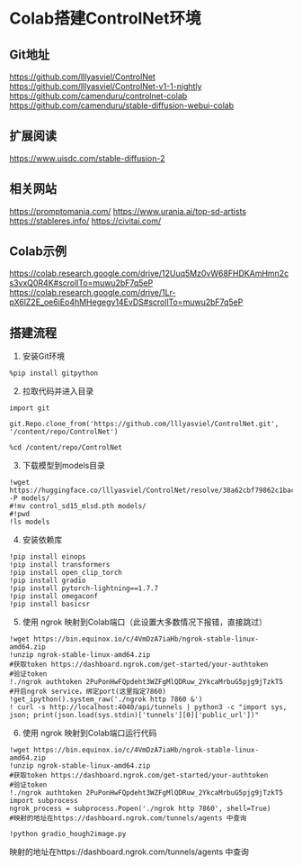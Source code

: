 # Colab搭建ControlNet环境
## Git地址
https://github.com/lllyasviel/ControlNet
https://github.com/lllyasviel/ControlNet-v1-1-nightly
https://github.com/camenduru/controlnet-colab
https://github.com/camenduru/stable-diffusion-webui-colab
## 扩展阅读
https://www.uisdc.com/stable-diffusion-2
## 相关网站
https://promptomania.com/
https://www.urania.ai/top-sd-artists
https://stableres.info/
https://civitai.com/
## Colab示例
https://colab.research.google.com/drive/12Uuq5Mz0vW68FHDKAmHmn2cs3vxQ0R4K#scrollTo=muwu2bF7q5eP
https://colab.research.google.com/drive/1Lr-pX6lZ2E_oe6iEo4hMHegegy14EvDS#scrollTo=muwu2bF7q5eP
## 搭建流程
1. 安装Git环境
```
%pip install gitpython
```
2. 拉取代码并进入目录
```
import git

git.Repo.clone_from('https://github.com/lllyasviel/ControlNet.git', '/content/repo/ControlNet')

%cd /content/repo/ControlNet
```
3. 下载模型到models目录
```
!wget https://huggingface.co/lllyasviel/ControlNet/resolve/38a62cbf79862c1bac73405ec8dc46133aee3e36/models/control_sd15_mlsd.pth -P models/
#!mv control_sd15_mlsd.pth models/
#!pwd
!ls models
```
4. 安装依赖库
```
!pip install einops
!pip install transformers
!pip install open_clip_torch
!pip install gradio
!pip install pytorch-lightning==1.7.7
!pip install omegaconf
!pip install basicsr
```
5. 使用 ngrok 映射到Colab端口（此设置大多数情况下报错，直接跳过）
```
!wget https://bin.equinox.io/c/4VmDzA7iaHb/ngrok-stable-linux-amd64.zip
!unzip ngrok-stable-linux-amd64.zip
#获取token https://dashboard.ngrok.com/get-started/your-authtoken
#验证token
!./ngrok authtoken 2PuPonHwFQpdeht3WZFgMlQDRuw_2YkcaMrbuG5pjg9jTzkT5
#开启ngrok service，绑定port(这里指定7860)
!get_ipython().system_raw('./ngrok http 7860 &')
! curl -s http://localhost:4040/api/tunnels | python3 -c "import sys, json; print(json.load(sys.stdin)['tunnels'][0]['public_url'])"
```
6. 使用 ngrok 映射到Colab端口运行代码
```
!wget https://bin.equinox.io/c/4VmDzA7iaHb/ngrok-stable-linux-amd64.zip
!unzip ngrok-stable-linux-amd64.zip
#获取token https://dashboard.ngrok.com/get-started/your-authtoken
#验证token
!./ngrok authtoken 2PuPonHwFQpdeht3WZFgMlQDRuw_2YkcaMrbuG5pjg9jTzkT5
import subprocess
ngrok_process = subprocess.Popen('./ngrok http 7860', shell=True)  
#映射的地址在https://dashboard.ngrok.com/tunnels/agents 中查询

!python gradio_hough2image.py
```
映射的地址在https://dashboard.ngrok.com/tunnels/agents 中查询